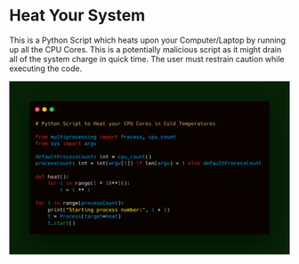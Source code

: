 # Heat Your System

This is a Python Script which heats upon your Computer/Laptop by running up all the CPU Cores. This is a potentially malicious script
as it might drain all of the system charge in quick time. The user must restrain caution while executing the code.

![image](heat_your_system.png)
